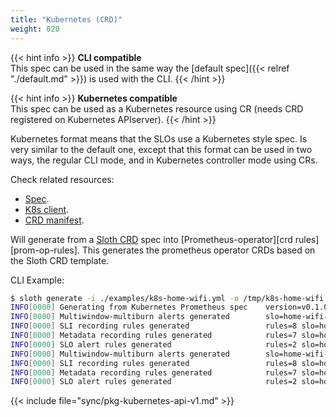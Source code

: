 ```yaml
---
title: "Kubernetes (CRD)"
weight: 020
---
```


{{< hint info >}}
**CLI compatible**\
This spec can be used in the same way the [default spec]({{< relref "./default.md" >}}) is used with the CLI.
{{< /hint >}}

{{< hint info >}}
**Kubernetes compatible**\
This spec can be used as a Kubernetes resource using CR (needs CRD registered on Kubernetes APIserver).
{{< /hint >}}

Kubernetes format means that the SLOs use a Kubernetes style spec. Is very similar to the default one, except that this format can be used in two ways, the regular CLI mode, and in Kubernetes controller mode using CRs.

Check related resources:

- [Spec][spec].
- [K8s client][k8s-cli].
- [CRD manifest][crd-manifest].

Will generate from a [Sloth CRD](pkg/kubernetes/api/sloth/v1) spec into [Prometheus-operator][crd rules][prom-op-rules]. This generates the prometheus operator CRDs based on the Sloth CRD template.

CLI Example:

```bash
$ sloth generate -i ./examples/k8s-home-wifi.yml -o /tmp/k8s-home-wifi.yml
INFO[0000] Generating from Kubernetes Prometheus spec    version=v0.1.0-43-g5715af5
INFO[0000] Multiwindow-multiburn alerts generated        slo=home-wifi-good-wifi-client-satisfaction svc=generate.prometheus.Service version=v0.1.0-43-g5715af5
INFO[0000] SLI recording rules generated                 rules=8 slo=home-wifi-good-wifi-client-satisfaction svc=generate.prometheus.Service version=v0.1.0-43-g5715af5
INFO[0000] Metadata recording rules generated            rules=7 slo=home-wifi-good-wifi-client-satisfaction svc=generate.prometheus.Service version=v0.1.0-43-g5715af5
INFO[0000] SLO alert rules generated                     rules=2 slo=home-wifi-good-wifi-client-satisfaction svc=generate.prometheus.Service version=v0.1.0-43-g5715af5
INFO[0000] Multiwindow-multiburn alerts generated        slo=home-wifi-risk-wifi-client-satisfaction svc=generate.prometheus.Service version=v0.1.0-43-g5715af5
INFO[0000] SLI recording rules generated                 rules=8 slo=home-wifi-risk-wifi-client-satisfaction svc=generate.prometheus.Service version=v0.1.0-43-g5715af5
INFO[0000] Metadata recording rules generated            rules=7 slo=home-wifi-risk-wifi-client-satisfaction svc=generate.prometheus.Service version=v0.1.0-43-g5715af5
INFO[0000] SLO alert rules generated                     rules=2 slo=home-wifi-risk-wifi-client-satisfaction svc=generate.prometheus.Service version=v0.1.0-43-g5715af5

```

{{< include file="sync/pkg-kubernetes-api-v1.md" >}}

[spec]: https://pkg.go.dev/github.com/slok/sloth@v0.6.0/pkg/kubernetes/api/sloth/v1
[k8s-cli]: https://pkg.go.dev/github.com/slok/sloth@v0.6.0/pkg/kubernetes/gen/clientset/versioned/typed/sloth/v1
[crd-manifest]: https://raw.githubusercontent.com/slok/sloth/main/pkg/kubernetes/gen/crd/sloth.slok.dev_prometheusservicelevels.yaml
